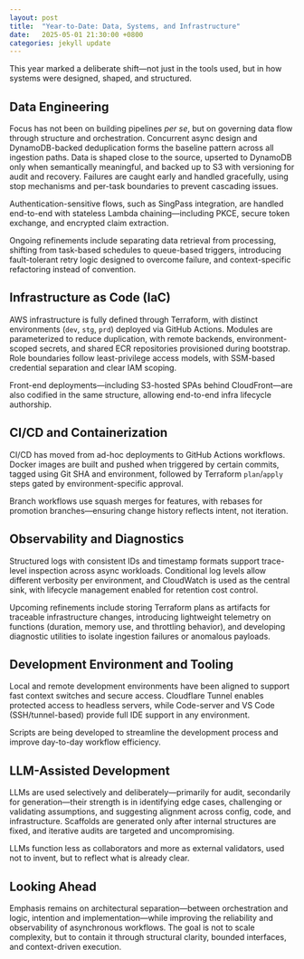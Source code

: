 ```yaml
---
layout: post
title:  "Year-to-Date: Data, Systems, and Infrastructure"
date:   2025-05-01 21:30:00 +0800
categories: jekyll update
---
```


This year marked a deliberate shift—not just in the tools used, but in how systems were designed, shaped, and structured.

## Data Engineering

Focus has not been on building pipelines *per se*, but on governing data flow through structure and orchestration. Concurrent async design and DynamoDB-backed deduplication forms the baseline pattern across all ingestion paths. Data is shaped close to the source, upserted to DynamoDB only when semantically meaningful, and backed up to S3 with versioning for audit and recovery. Failures are caught early and handled gracefully, using stop mechanisms and per-task boundaries to prevent cascading issues.

Authentication-sensitive flows, such as SingPass integration, are handled end-to-end with stateless Lambda chaining—including PKCE, secure token exchange, and encrypted claim extraction.

Ongoing refinements include separating data retrieval from processing, shifting from task-based schedules to queue-based triggers, introducing fault-tolerant retry logic designed to overcome failure, and context-specific refactoring instead of convention.

## Infrastructure as Code (IaC)

AWS infrastructure is fully defined through Terraform, with distinct environments (`dev`, `stg`, `prd`) deployed via GitHub Actions. Modules are parameterized to reduce duplication, with remote backends, environment-scoped secrets, and shared ECR repositories provisioned during bootstrap. Role boundaries follow least-privilege access models, with SSM-based credential separation and clear IAM scoping.

Front-end deployments—including S3-hosted SPAs behind CloudFront—are also codified in the same structure, allowing end-to-end infra lifecycle authorship.

## CI/CD and Containerization

CI/CD has moved from ad-hoc deployments to GitHub Actions workflows. Docker images are built and pushed when triggered by certain commits, tagged using Git SHA and environment, followed by Terraform `plan`/`apply` steps gated by environment-specific approval.

Branch workflows use squash merges for features, with rebases for promotion branches—ensuring change history reflects intent, not iteration.

## Observability and Diagnostics

Structured logs with consistent IDs and timestamp formats support trace-level inspection across async workloads. Conditional log levels allow different verbosity per environment, and CloudWatch is used as the central sink, with lifecycle management enabled for retention cost control.

Upcoming refinements include storing Terraform plans as artifacts for traceable infrastructure changes, introducing lightweight telemetry on functions (duration, memory use, and throttling behavior), and developing diagnostic utilities to isolate ingestion failures or anomalous payloads.

## Development Environment and Tooling

Local and remote development environments have been aligned to support fast context switches and secure access. Cloudflare Tunnel enables protected access to headless servers, while Code-server and VS Code (SSH/tunnel-based) provide full IDE support in any environment.

Scripts are being developed to streamline the development process and improve day-to-day workflow efficiency.

## LLM-Assisted Development

LLMs are used selectively and deliberately—primarily for audit, secondarily for generation—their strength is in identifying edge cases, challenging or validating assumptions, and suggesting alignment across config, code, and infrastructure. Scaffolds are generated only after internal structures are fixed, and iterative audits are targeted and uncompromising.

LLMs function less as collaborators and more as external validators, used not to invent, but to reflect what is already clear.

## Looking Ahead

Emphasis remains on architectural separation—between orchestration and logic, intention and implementation—while improving the reliability and observability of asynchronous workflows. The goal is not to scale complexity, but to contain it through structural clarity, bounded interfaces, and context-driven execution.
